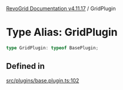 [RevoGrid Documentation v4.11.17](README.md) / GridPlugin

# Type Alias: GridPlugin

```ts
type GridPlugin: typeof BasePlugin;
```

## Defined in

[src/plugins/base.plugin.ts:102](https://github.com/revolist/revogrid/blob/0844b37dbe4827c0b3ffa78b88f276b83e0fed00/src/plugins/base.plugin.ts#L102)
